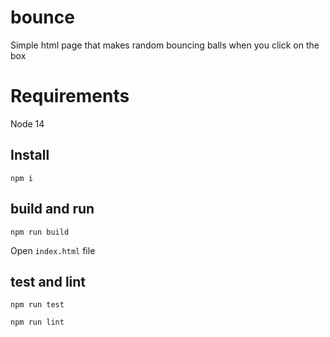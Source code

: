 # bounce

Simple html page that makes random bouncing balls when you click on the box

# Requirements

Node 14

## Install

    npm i

## build and run

    npm run build

Open `index.html` file


## test and lint

    npm run test

    npm run lint